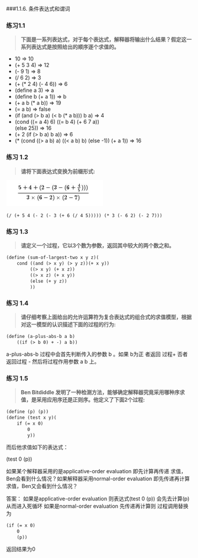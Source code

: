 ###1.1.6.	条件表达式和谓词






### 练习1.1
> **下面是一系列表达式，对于每个表达式，解释器将输出什么结果？假定这一系列表达式是按照给出的顺序逐个求值的。**

-
	10
	=> 10
-
	(+ 5 3 4)
	=> 12
-
	(- 9 1)
	=> 8
-
	(/ 6 2)
	=> 3
-
	(+ (* 2 4) (- 4 6))
	=> 6
-
	(define a 3)
	=> a
-
	(define b (+ a 1))
	=> b
-
	(+ a b (* a b))
	=> 19
-
	(= a b)
	=> false
-
	(if (and (> b a) (< b (* a b)))
   			b
   			a)
	=> 4
-
	(cond ((= a 4) 6) 
		((= b 4) (+ 6 7 a)) 	
		(else 25))
	=> 16
-
	(+ 2 (if (> b a) b a))
	=> 6
-
	(* (cond ((> a b) a)
         ((< a b) b)
         (else -1))
   	(+ a 1))
	=> 16

### 练习 1.2
> **请将下面表达式变换为前缀形式:**

![表达式](01.jpg)

	(/ (+ 5 4 (- 2 (- 3 (+ 6 (/ 4 5))))) (* 3 (- 6 2) (- 2 7)))

### 练习 1.3
> **请定义一个过程，它以3个数为参数，返回其中较大的两个数之和。**

	(define (sum-of-largest-two x y z)(
        cond ((and (> x y) (> y z))(+ x y))
             ((> x y) (+ x z))
             ((> x z) (+ x y))
             (else (+ y z))
             ))

### 练习 1.4
> **请仔细考察上面给出的允许运算符为复合表达式的组合式的求值模型，根据对这一模型的认识描述下面的过程的行为:**

	(define (a-plus-abs-b a b)
		((if (> b 0) + -) a b))
 a-plus-abs-b 过程中会首先判断传入的参数 b 。如果 b为正 者返回 过程+ 否者返回过程 - 然后将过程作用参数 a b 上。

### 练习 1.5
> **Ben Bitdiddle 发明了一种检测方法，能够确定解释器究竟采用哪种序求值，是采用应用序还是正则序。他定义了下面2个过程:**

	(define (p) (p))
	(define (test x y)(
		if (= x 0) 
			0
			y))
而后他求值如下的表达式：

(test 0 (p))

如果某个解释器采用的是applicative-order evaluation 即先计算再传递 求值，Ben会看到什么情况？如果解释器采用normal-order evaluation 即先传递再计算求值，Ben又会看到什么情况？

答案： 如果是applicative-order evaluation 则表达式(test 0 (p)) 会先去计算(p) 从而进入死循环
如果是normal-order evaluation 先传递再计算则
过程调用替换为

	(if (= x 0)
		0
		(p))
返回结果为0 
